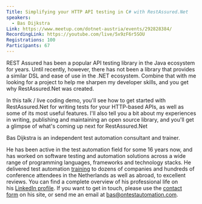 ```yaml
---
Title: Simplifying your HTTP API testing in C# with RestAssured.Net
speakers:
  - Bas Dijkstra
Link: https://www.meetup.com/dotnet-austria/events/292828384/
RecordingLink: https://youtube.com/live/5x9zF6r5SOU
Registrations: 100
Participants: 67
---
```


REST Assured has been a popular API testing library in the Java ecosystem for years. Until recently, however, there has not been a library that provides a similar DSL and ease of use in the .NET ecosystem. Combine that with me looking for a project to help me sharpen my developer skills, and you get why RestAssured.Net was created.

In this talk / live coding demo, you'll see how to get started with RestAssured.Net for writing tests for your HTTP-based APIs, as well as some of its most useful features. I'll also tell you a bit about my experiences in writing, publishing and maintaining an open source library, and you'll get a glimpse of what's coming up next for RestAssured.Net


Bas Dijkstra is an independent test automation consultant and trainer.

He has been active in the test automation field for some 16 years now, and has worked on software testing and automation solutions across a wide range of programming languages, frameworks and technology stacks.
He delivered test automation [training](https://www.ontestautomation.com/training/) to dozens of companies and hundreds of conference attendees in the Netherlands as well as abroad, to excellent reviews.
You can find a complete overview of his professional life on his [LinkedIn profile](https://nl.linkedin.com/in/basdijkstra). If you want to get in touch, please use the [contact form](https://www.ontestautomation.com/contact/) on his site, or send me an email at bas@ontestautomation.com.